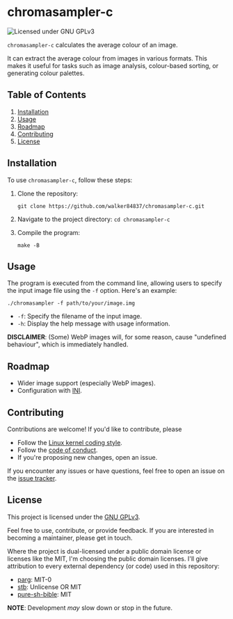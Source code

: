 # chromasampler-c

![Licensed under GNU
GPLv3](https://img.shields.io/badge/license-GNU%20GPLv3-blue.svg)

`chromasampler-c` calculates the average colour of an image.

It can extract the average colour from images in various formats.
This makes it useful for tasks such as image analysis, colour-based sorting,
or generating colour palettes.

## Table of Contents

1.  [Installation](#installation)
2.  [Usage](#usage)
3.  [Roadmap](#roadmap)
4.  [Contributing](#contributing)
5.  [License](#license)

## Installation

To use `chromasampler-c`, follow these steps:

1.  Clone the repository:
    ``` console
    git clone https://github.com/walker84837/chromasampler-c.git
    ```

2.  Navigate to the project directory: `cd chromasampler-c`

3.  Compile the program:
    ``` console
    make -B
    ```

## Usage

The program is executed from the command line, allowing users to specify the
input image file using the `-f` option. Here's an example:

``` console
./chromasampler -f path/to/your/image.img
```

  - `-f`: Specify the filename of the input image.
  - `-h`: Display the help message with usage information.

**DISCLAIMER**: (Some) WebP images will, for some reason, cause 
"undefined behaviour", which is immediately handled.

## Roadmap

  - Wider image support (especially WebP images).
  - Configuration with [INI](https://github.com/clibs/inih).

## Contributing

Contributions are welcome! If you'd like to contribute, please

  - Follow the [Linux kernel coding style](https://docs.kernel.org/process/coding-style.html).
  - Follow the [code of conduct](CODE_OF_CONDUCT.md).
  - If you're proposing new changes, open an issue.

If you encounter any issues or have questions, feel free to open an issue on the
[issue tracker](https://github.com/walker84837/chromasampler-c/issues).

## License

This project is licensed under the [GNU GPLv3](LICENSE.md).

Feel free to use, contribute, or provide feedback. If you are interested in
becoming a maintainer, please get in touch.

Where the project is dual-licensed under a public domain license or licenses 
like the MIT, I'm choosing the public domain licenses.
I'll give attribution to every external dependency (or code) used in this 
repository:

  - [parg](https://github.com/jibsen/parg): MIT-0
  - [stb](https://github.com/nothings/stb): Unlicense OR MIT
  - [pure-sh-bible](https://github.com/dylanaraps/pure-sh-bible): MIT

**NOTE**: Development *may* slow down or stop in the future.

